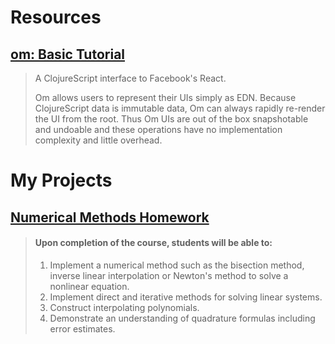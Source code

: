 # Resources
## [om: Basic Tutorial](https://github.com/omcljs/om/wiki/Basic-Tutorial)
> A ClojureScript interface to Facebook's React.
>
> Om allows users to represent their UIs simply as EDN. Because ClojureScript
> data is immutable data, Om can always rapidly re-render the UI from the root.
> Thus Om UIs are out of the box snapshotable and undoable and these operations
> have no implementation complexity and little overhead.



# My Projects
## [Numerical Methods Homework](https://github.com/wmedrano/numerical-methods/tree/master/clj)
> #### Upon completion of the course, students will be able to:
>
> 1. Implement a numerical method such as the bisection method, inverse linear
> interpolation or Newton's method to solve a nonlinear equation.
> 2. Implement direct and iterative methods for solving linear systems.
> 3. Construct interpolating polynomials.
> 4. Demonstrate an understanding of quadrature formulas including error
> estimates.
